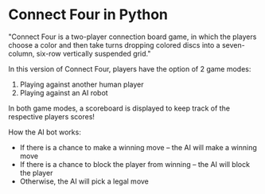 # Connect Four in Python
"Connect Four is a two-player connection board game, in which the players choose a color and then take turns dropping colored discs into a seven-column, six-row vertically suspended grid."

In this version of Connect Four, players have the option of 2 game modes:
1. Playing against another human player
2. Playing against an AI robot

In both game modes, a scoreboard is displayed to keep track of the respective players scores!

How the AI bot works:
* If there is a chance to make a winning move – the AI will make a winning move
* If there is a chance to block the player from winning – the AI will block the player
* Otherwise, the AI will pick a legal move
